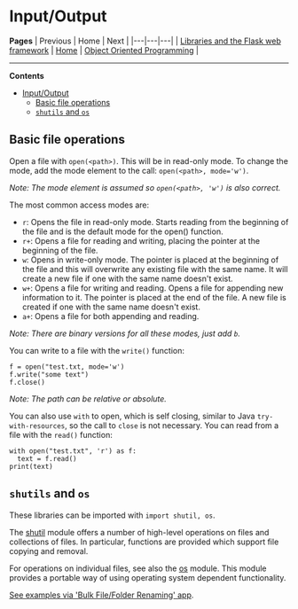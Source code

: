 # Input/Output

**Pages**
| Previous | Home | Next |
|---|---|---|
| [Libraries and the Flask web framework](https://github.com/rysharprules/Rython/blob/master/02_libraries.md) | [Home](https://github.com/rysharprules/Rython) | [Object Oriented Programming](https://github.com/rysharprules/Rython/blob/master/04_oop.md) |

----

**Contents**
- [Input/Output](#inputoutput)
  - [Basic file operations](#basic-file-operations)
  - [`shutils` and `os`](#shutils-and-os)

## Basic file operations

Open a file with `open(<path>)`. This will be in read-only mode. To change the mode, add the mode element to the call: `open(<path>, mode='w')`. 

_Note: The mode element is assumed so `open(<path>, 'w')` is also correct._

The most common access modes are:

- `r`: Opens the file in read-only mode. Starts reading from the beginning of the file and is the default mode for the open() function.
- `r+`: Opens a file for reading and writing, placing the pointer at the beginning of the file.
- `w`: Opens in write-only mode. The pointer is placed at the beginning of the file and this will overwrite any existing file with the same name. It will create a new file if one with the same name doesn't exist.
- `w+`: Opens a file for writing and reading.
Opens a file for appending new information to it. The pointer is placed at the end of the file. A new file is created if one with the same name doesn't exist.
- `a+`: Opens a file for both appending and reading.

_Note: There are binary versions for all these modes, just add `b`._

You can write to a file with the `write()` function:

````
f = open("test.txt, mode='w')
f.write("some text")
f.close()
````

_Note: The path can be relative or absolute._

You can also use `with` to open, which is self closing, similar to Java `try-with-resources`, so the call to `close` is not necessary. You can read from a file with the `read()` function:

````
with open("test.txt", 'r') as f:
  text = f.read()
print(text)
````



## `shutils` and `os`

These libraries can be imported with `import shutil, os`.

The [shutil](https://docs.python.org/3/library/shutil.html#module-shutil) module offers a number of high-level operations on files and collections of files. In particular, functions are provided which support file copying and removal. 

For operations on individual files, see also the [os](https://docs.python.org/3/library/os.html#module-os) module. This module provides a portable way of using operating system dependent functionality. 

[See examples via 'Bulk File/Folder Renaming' app](https://github.com/rysharprules/Rython/blob/master/rython/exercises/bulk_file_renaming/).